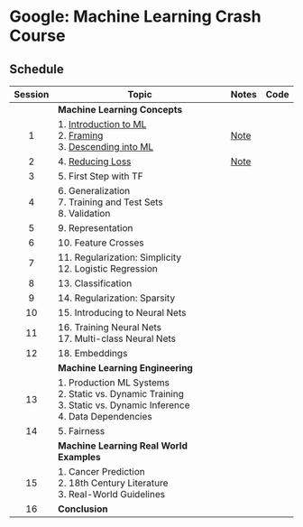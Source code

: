 # Google: Machine Learning Crash Course

## Schedule
| Session 	| Topic                                                                                                                                                                                                                                                                                                                         	| Notes                                                                                                                                    	| Code 	|
|:-------:	|-------------------------------------------------------------------------------------------------------------------------------------------------------------------------------------------------------------------------------------------------------------------------------------------------------------------------------	|------------------------------------------------------------------------------------------------------------------------------------------	|:----:	|
|         	| **Machine Learning Concepts**                                                                                                                                                                                                                                                                                                 	|                                                                                                                                          	|      	|
|    1    	| 1. [Introduction to ML](https://developers.google.com/machine-learning/crash-course/ml-intro)</br> 2. [Framing](https://developers.google.com/machine-learning/crash-course/framing/video-lecture)</br> 3. [Descending into ML](https://developers.google.com/machine-learning/crash-course/descending-into-ml/video-lecture) 	| [Note](https://github.com/RichoHan/course-training/tree/google-ml-crash-course/artificial-intelligence/google-ml-crash-course/session-1) 	|      	|
|    2    	| 4. [Reducing Loss](https://developers.google.com/machine-learning/crash-course/reducing-loss/video-lecture)                                                                                                                                                                                                                   	| [Note](https://github.com/RichoHan/course-training/tree/google-ml-crash-course/artificial-intelligence/google-ml-crash-course/session-2) 	|      	|
|    3    	| 5. First Step with TF                                                                                                                                                                                                                                                                                                         	|                                                                                                                                          	|      	|
|    4    	| 6. Generalization</br> 7. Training and Test Sets</br> 8. Validation                                                                                                                                                                                                                                                           	|                                                                                                                                          	|      	|
|    5    	| 9. Representation                                                                                                                                                                                                                                                                                                             	|                                                                                                                                          	|      	|
|    6    	| 10. Feature Crosses                                                                                                                                                                                                                                                                                                           	|                                                                                                                                          	|      	|
|    7    	| 11. Regularization: Simplicity</br> 12. Logistic Regression                                                                                                                                                                                                                                                                   	|                                                                                                                                          	|      	|
|    8    	| 13. Classification                                                                                                                                                                                                                                                                                                            	|                                                                                                                                          	|      	|
|    9    	| 14. Regularization: Sparsity                                                                                                                                                                                                                                                                                                  	|                                                                                                                                          	|      	|
|    10   	| 15. Introducing to Neural Nets                                                                                                                                                                                                                                                                                                	|                                                                                                                                          	|      	|
|    11   	| 16. Training Neural Nets</br> 17. Multi-class Neural Nets                                                                                                                                                                                                                                                                     	|                                                                                                                                          	|      	|
|    12   	| 18. Embeddings                                                                                                                                                                                                                                                                                                                	|                                                                                                                                          	|      	|
|         	| **Machine Learning Engineering**                                                                                                                                                                                                                                                                                              	|                                                                                                                                          	|      	|
|    13   	| 1. Production ML Systems</br> 2. Static vs. Dynamic Training</br> 3. Static vs. Dynamic Inference</br> 4. Data Dependencies                                                                                                                                                                                                   	|                                                                                                                                          	|      	|
|    14   	| 5. Fairness                                                                                                                                                                                                                                                                                                                   	|                                                                                                                                          	|      	|
|         	| **Machine Learning Real World Examples**                                                                                                                                                                                                                                                                                      	|                                                                                                                                          	|      	|
|    15   	| 1. Cancer Prediction</br> 2. 18th Century Literature</br> 3. Real-World Guidelines                                                                                                                                                                                                                                            	|                                                                                                                                          	|      	|
|    16   	| **Conclusion**                                                                                                                                                                                                                                                                                                                	|                                                                                                                                          	|      	|
